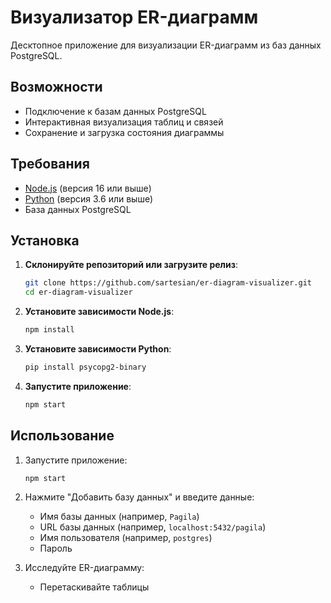 
# Визуализатор ER-диаграмм

Десктопное приложение для визуализации ER-диаграмм из баз данных PostgreSQL.

## Возможности
- Подключение к базам данных PostgreSQL
- Интерактивная визуализация таблиц и связей
- Сохранение и загрузка состояния диаграммы

## Требования
- [Node.js](https://nodejs.org/) (версия 16 или выше)
- [Python](https://www.python.org/) (версия 3.6 или выше)
- База данных PostgreSQL

## Установка

1. **Склонируйте репозиторий или загрузите релиз**:
   ```bash
   git clone https://github.com/sartesian/er-diagram-visualizer.git
   cd er-diagram-visualizer
   ```

2. **Установите зависимости Node.js**:
   ```bash
   npm install
   ```

3. **Установите зависимости Python**:
   ```bash
   pip install psycopg2-binary
   ```

4. **Запустите приложение**:
   ```bash
   npm start
   ```

## Использование

1. Запустите приложение:
   ```bash
   npm start
   ```

2. Нажмите "Добавить базу данных" и введите данные:
   - Имя базы данных (например, `Pagila`)
   - URL базы данных (например, `localhost:5432/pagila`)
   - Имя пользователя (например, `postgres`)
   - Пароль

3. Исследуйте ER-диаграмму:
   - Перетаскивайте таблицы
